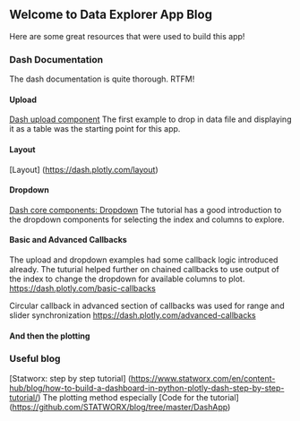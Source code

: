 ## Welcome to Data Explorer App Blog

Here are some great resources that were used to build this app!

### Dash Documentation

The dash documentation is quite thorough.  RTFM!

#### Upload
[Dash upload component](https://dash.plotly.com/dash-core-components/upload)
The first example to drop in data file and displaying it as a table was the starting point for this app.

#### Layout
[Layout] (https://dash.plotly.com/layout)

#### Dropdown
[Dash core components: Dropdown](https://dash.plotly.com/dash-core-components/dropdown)
The tutorial has a good introduction to the dropdown components for selecting the index and columns to explore.

#### Basic and Advanced Callbacks
The upload and dropdown examples had some callback logic introduced already.  The tuturial helped further on chained callbacks to use output of the index to change the dropdown for available columns to plot.
https://dash.plotly.com/basic-callbacks

Circular callback in advanced section of callbacks was used for range and slider synchronization
https://dash.plotly.com/advanced-callbacks

#### And then the plotting

### Useful blog

[Statworx: step by step tutorial] (https://www.statworx.com/en/content-hub/blog/how-to-build-a-dashboard-in-python-plotly-dash-step-by-step-tutorial/)
The plotting method especially 
[Code for the tutorial] (https://github.com/STATWORX/blog/tree/master/DashApp)





